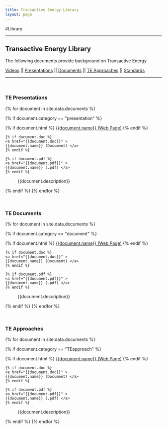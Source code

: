 ```yaml
---
title: Transactive Energy Library
layout: page
---
```

#Library

---
<h2>Transactive Energy Library</h2>
<p>The following documents provide background on Transactive Energy</p>
<section>

<a href="/video/index.html">Videos</a> || <a href="#presentation">Presentations</a> || <a href="#document">Documents</a> || <a href="#TEapproach">TE Approaches</a> || <a href="#standard">Standards</a>
<hr />

<a id="Presentation">&nbsp;</a>
<h3>TE Presentations</h3>
<dl>
{% for document in site.data.documents %}

  {% if document.category == "presentation" %}
  <dt>
    {% if document.html %}
    <a href="{{document.html}}" >
    {{document.name}} (Web Page)</a>
    {% endif %}
	
    {% if document.doc %}
    <a href="{{document.doc}}" >
    {{document.name}} (Document) </a>
    {% endif %}

    {% if document.pdf %}
    <a href="{{document.pdf}}" >
    {{document.name}} (.pdf) </a>
    {% endif %}

  </dt>


  <dd>{{document.description}}</dd>

{% endif %}
{% endfor %}
</dl>

<a id="document">&nbsp;</a>
<h3>TE Documents</h3>
<dl>
{% for document in site.data.documents %}

  {% if document.category == "document" %}
  <dt>
    {% if document.html %}
    <a href="{{document.html}}" >
    {{document.name}} (Web Page)</a>
    {% endif %}

    {% if document.doc %}
    <a href="{{document.doc}}" >
    {{document.name}} (Document) </a>
    {% endif %}

    {% if document.pdf %}
    <a href="{{document.pdf}}" >
    {{document.name}} (.pdf) </a>
    {% endif %}

  </dt>


  <dd>{{document.description}}</dd>

{% endif %}
{% endfor %}
</dl>


<a id="espidev">&nbsp;</a>
<h3>TE Approaches</h3>
<dl>
{% for document in site.data.documents %}

  {% if document.category == "TEapproach" %}
  <dt>
    {% if document.html %}
    <a href="{{document.html}}" >
    {{document.name}} (Web Page)</a>
    {% endif %}

    {% if document.doc %}
    <a href="{{document.doc}}" >
    {{document.name}} (Document) </a>
    {% endif %}

    {% if document.pdf %}
    <a href="{{document.pdf}}" >
    {{document.name}} (.pdf) </a>
    {% endif %}

  </dt>


  <dd>{{document.description}}</dd>

{% endif %}
{% endfor %}
</dl>




  

